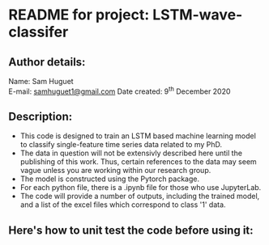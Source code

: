 # README for project: LSTM-wave-classifer

## Author details: 
Name: Sam Huguet  
E-mail: samhuguet1@gmail.com
Date created: 9<sup>th</sup> December 2020

## Description: 
- This code is designed to train an LSTM based machine learning model to classify single-feature time series data related to my PhD. 
- The data in question will not be extensivly described here until the publishing of this work. Thus, certain references to the data may seem vague unless you are working within our research group. 
- The model is constructed using the Pytorch package.
- For each python file, there is a .ipynb file for those who use JupyterLab.
- The code will provide a number of outputs, including the trained model, and a list of the excel files which correspond to class '1' data. 

## Here's how to unit test the code before using it: 